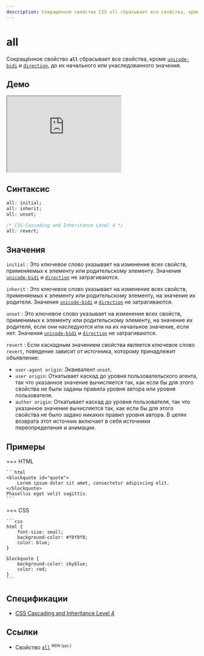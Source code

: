 ```yaml
---
description: Сокращённое свойство CSS all сбрасывает все свойства, кроме unicode-bidi и direction, до их начального или унаследованного значения
---
```


# all

Сокращённое свойство **`all`** сбрасывает все свойства, кроме [`unicode-bidi`](unicode-bidi.md) и [`direction`](direction.md), до их начального или унаследованного значения.

## Демо

<iframe class="interactive is-default-height" height="200" src="https://interactive-examples.mdn.mozilla.net/pages/css/all.html" title="MDN Web Docs Interactive Example" loading="lazy" data-readystate="complete"></iframe>

## Синтаксис

```css
all: initial;
all: inherit;
all: unset;

/* CSS Cascading and Inheritance Level 4 */
all: revert;
```

## Значения

<!-- prettier-ignore-start -->

`initial`
: Это ключевое слово указывает на изменение всех свойств, применяемых к элементу или родительскому элементу. Значения [`unicode-bidi`](unicode-bidi.md) и [`direction`](direction.md) не затрагиваются.

`inherit`
: Это ключевое слово указывает на изменение всех свойств, применяемых к элементу или родительскому элементу, на значение их родителя. Значения [`unicode-bidi`](unicode-bidi.md) и [`direction`](direction.md) не затрагиваются.

`unset`
: Это ключевое слово указывает на изменение всех свойств, применимых к элементу или родительскому элементу, на значение их родителя, если они наследуются или на их начальное значение, если нет. Значения [`unicode-bidi`](unicode-bidi.md) и [`direction`](direction.md) не затрагиваются.

`revert`
: Если каскадным значением свойства является ключевое слово `revert`, поведение зависит от источника, которому принадлежит объявление:

<!-- prettier-ignore-end -->

-   `user-agent origin`: Эквивалент `unset`.
-   `user origin`: Откатывает каскад до уровня пользовательского агента, так что указанное значение вычисляется так, как если бы для этого свойства не были заданы правила уровня автора или уровня пользователя.
-   `author origin`: Откатывает каскад до уровня пользователя, так что указанное значение вычисляется так, как если бы для этого свойства не было задано никаких правил уровня автора. В целях возврата этот источник включает в себя источники переопределения и анимации.

## Примеры

=== HTML

    ```html
    <blockquote id="quote">
    	Lorem ipsum dolor sit amet, consectetur adipiscing elit.
    </blockquote>
    Phasellus eget velit sagittis.
    ```

=== CSS

    ```css
    html {
    	font-size: small;
    	background-color: #f0f0f0;
    	color: blue;
    }

    blockquote {
    	background-color: skyblue;
    	color: red;
    }
    ```

## Спецификации

-   [CSS Cascading and Inheritance Level 4](https://w3c.github.io/csswg-drafts/css-cascade/#all-shorthand)

## Ссылки

-   Свойство [`all`](https://developer.mozilla.org/ru/docs/Web/CSS/all) <sup><small>MDN (рус.)</small></sup>
